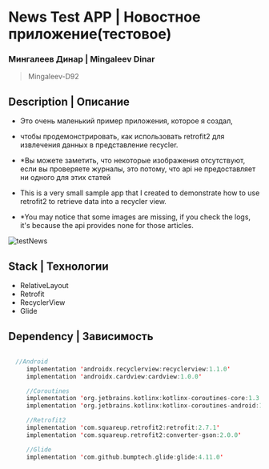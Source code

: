 # News Test APP | Новостное приложение(тестовое)

### Мингалеев Динар | Mingaleev Dinar
> Mingaleev-D92

## Description | Описание

+ Это очень маленький пример приложения, которое я создал,
+ чтобы продемонстрировать, как использовать retrofit2 для извлечения данных в представление recycler.

 + *Вы можете заметить, что некоторые изображения отсутствуют, если вы проверяете журналы, это потому, что api не предоставляет ни одного для этих статей

  + This is a very small sample app that I created to demonstrate how to use retrofit2 to retrieve data into a recycler view.

   + *You may notice that some images are missing, if you check the logs, it's because the api provides none for those articles.


![testNews](https://user-images.githubusercontent.com/61611031/162547869-b85f98de-b534-4a03-b102-dcf42a1ea762.gif)

## Stack | Технологии

 + RelativeLayout
 + Retrofit
 + RecyclerView
 + Glide
 


## Dependency | Зависимость

```kotlin

  //Android
     implementation 'androidx.recyclerview:recyclerview:1.1.0'
     implementation 'androidx.cardview:cardview:1.0.0'

     //Coroutines
     implementation 'org.jetbrains.kotlinx:kotlinx-coroutines-core:1.3.7'
     implementation 'org.jetbrains.kotlinx:kotlinx-coroutines-android:1.3.5'

     //Retrofit2
     implementation 'com.squareup.retrofit2:retrofit:2.7.1'
     implementation 'com.squareup.retrofit2:converter-gson:2.0.0'

     //Glide
     implementation 'com.github.bumptech.glide:glide:4.11.0'

```
